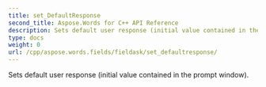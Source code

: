 ```yaml
---
title: set_DefaultResponse
second_title: Aspose.Words for C++ API Reference
description: Sets default user response (initial value contained in the prompt window). 
type: docs
weight: 0
url: /cpp/aspose.words.fields/fieldask/set_defaultresponse/
---
```


Sets default user response (initial value contained in the prompt window). 

